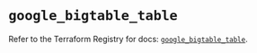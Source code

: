 # `google_bigtable_table`

Refer to the Terraform Registry for docs: [`google_bigtable_table`](https://registry.terraform.io/providers/hashicorp/google/6.28.0/docs/resources/bigtable_table).
